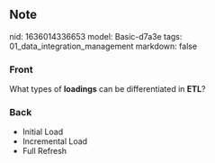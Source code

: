 ## Note
nid: 1636014336653
model: Basic-d7a3e
tags: 01_data_integration_management
markdown: false

### Front
What types of <b>loadings</b> can be differentiated in <b>ETL</b>?

### Back
<ul><li>Initial Load</li><li>Incremental Load</li><li>Full Refresh</li></ul>
